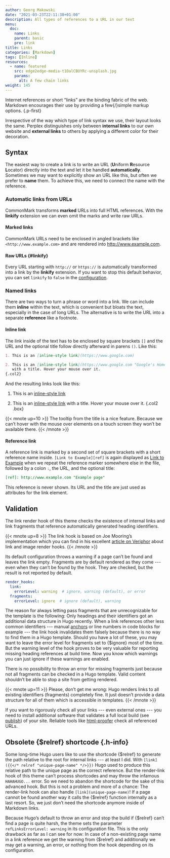 ```yaml
---
author: Georg Makowski
date: "2021-03-23T22:11:38+01:00"
description: All types of references to a URL in our text
menu:
  doc:
    name: Links
    parent: basic
    pre: link
title: Links
categories: [Markdown]
tags: [Inline]
resources: 
  - name: featured
    src: edge2edge-media-t1OalCBUYRc-unsplash.jpg
    params:
      alt: A few chain links
weight: 145
---
```


Internet references or short “links” are the binding fabric of the web. Markdown encourages their use by providing a few{/}simple markup options.
{.p-first} <!--more-->

Irrespective of the way which type of link syntax we use, their layout looks the same. Perplex distinguishes only between **internal links** to our own website and **external links** to others by applying a different color for their decoration.

## Syntax

The easiest way to create a link is to write an URL (**U**niform **R**esource **L**ocator) directly into the text and let it be handled **automatically**. Sometimes we may want to explicitly show an URL like this, but often we prefer to **name** them. To achieve this, we need to connect the name with the reference.

### Automatic links from URLs

CommonMark transforms **marked** URLs into full HTML references. With the **linkify** extension we can even omit the marks and write raw URLs.

#### Marked links

CommonMark URLs need to be enclosed in angled brackets like `<http://www.example.com>` and are rendered into <http://www.example.com>.

#### Raw URLs {#linkify}

Every URL starting with `http://` or `https://` is automatically transformed into a link by the **linkify** extension. If you want to stop this default behavior, you can set `linkify` to `false` in the [configuration](/doc/appendix/config/markup#9).  

### Named links

There are two ways to turn a phrase or word into a link. We can include them **inline** within the text, which is convenient but bloats the text, especially in the case of long URLs. The alternative is to write the URL into a separate **reference** like a footnote.

#### Inline link

The link inside of the text has to be enclosed by square brackets `[]` and the
URL and the optional title follow directly afterward in parens `()`. Like this:

```md
1. This is an [inline-style link](https://www.google.com)

2. This is an [inline-style link](https://www.google.com "Google's Homepage")
   with a title. Hover your mouse over it.
{.col2}
```

And the resulting links look like this:

1. This is an [inline-style link](https://www.google.com)

2. This is an [inline-style link](https://www.google.com "Google's Homepage") with a title. Hover your mouse over it.
{.col2 .box}

{{< mnote up=10 >}}
The tooltip from the title is a nice feature. Because we can’t hover with the mouse over elements on a touch screen they won’t be available there.
{{< /mnote >}}

#### Reference link

A reference link is marked by a second set of square brackets with a short reference name inside. `[Link to Example][ref]` is again displayed as [Link to Example][ref] when we repeat the reference marker somewhere else in the file, followed by a colon `:`, the URL, and the optional title:

```md
[ref]: http://www.example.com "Example page"
```

This reference is never shown. Its URL and the title are just used as attributes for the link element.

[ref]: http://www.example.com "Example page"

## Validation
The link render hook of this theme checks the existence of internal links and link fragments that reference automatically generated heading identifiers.

{{< mnote up=8 >}}
The link hook is based on Joe Mooring’s implementation which you can find in his excellent [article on Veriphor](https://www.veriphor.com/articles/link-and-image-render-hooks/) about link and image render hooks.
{{< /mnote >}}

Its default configuration throws a warning if a page can’t be found and leaves the link empty. Fragments are by default rendered as they come --- even when they can’t be found by the hook. They are checked, but the result is not reported by default.

```yaml
render_hooks:
  link:
    errorLevel: warning  # ignore, warning (default), or error
  fragments:
    errorLevel: ignore  # ignore (default), warning

```

The reason for always letting pass fragments that are unrecognizable for the template is the following: Only headings and their identifiers got an additional data structure in Hugo recently. When a link references other less common identifiers --- manual [anchors](anchor) or line numbers in code blocks for example --- the link hook invalidates them falsely because there is no way to find them in a Hugo template. Should you have a lot of these, you may want to leave the error level for fragments set to {$ignore} most of the time. But the warning level of the hook proves to be very valuable for reporting missing heading references at build time. Now you know which warnings you can just ignore if these warnings are enabled.

There is no possibility to throw an error for missing fragments just because not all fragments can be checked in a Hugo template. Valid content shouldn’t be able to stop a site from getting rendered.

{{< mnote up=11 >}}
Please, don’t get me wrong: Hugo renders links to all existing identifiers (fragments) completely fine. It just doesn’t provide a data structure for all of them which is accessible in templates.
{{< /mnote >}}

If you want to rigorously check all your links --- even external ones --- you need to install additional software that validates a full local build (see [publish](publish#use-your-own-hardware)) of your site. Reliable tools like [html-proofer](https://github.com/gjtorikian/html-proofer) check all referenced URLs.

## Obsolete {$relref} shortcode {.h-info}

Some long-time Hugo users like to use the shortcode {$relref} to generate the path relative to the root for internal links --- at least I did. With `[link]({{</* relref "unique-page-name" */>}})` Hugo used to produce this relative path to the unique page as the correct reference. But the render-link hook of this theme can’t process shortcodes and may throw the infamous `HAHAHUGO...` error. So we need to abandon the shortcode for the sake of this advanced hook. But this is not a problem and more of a chance: The render-link hook can also handle `[link](unique-page-name)`! If a page cannot be found another way it calls the {$relref} function internally as a last resort. So, we just don’t need the shortcode anymore inside of Markdown links.

Because Hugo’s default to throw an error and stop the build if {$relref} can’t find a page is quite harsh, the theme sets the parameter `refLinksErrorLevel: warning` in its configuration file. This is the only drawback as far as I can see for now: In case of a non-existing page name in a link reference we get the warning from {$relref} and additionally we may get a warning, an error, or nothing from the hook depending on its configuration.

